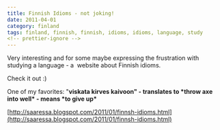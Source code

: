 ```yaml
---
title: Finnish Idioms - not joking!
date: 2011-04-01
category: finland
tags: finland, finnish, finnish, idioms, idioms, language, study
<!-- prettier-ignore -->
---
```


Very interesting and for some maybe expressing the frustration with studying a
language - a  website about Finnish idioms.

Check it out :)

One of my favorites: ﻿"**viskata kirves kaivoon" - translates to \*throw axe
into well\* - means \*to give up\***

[http://saaressa.blogspot.com/2011/01/finnsh-idioms.html](http://saaressa.blogspot.com/2011/01/finnsh-idioms.html)
